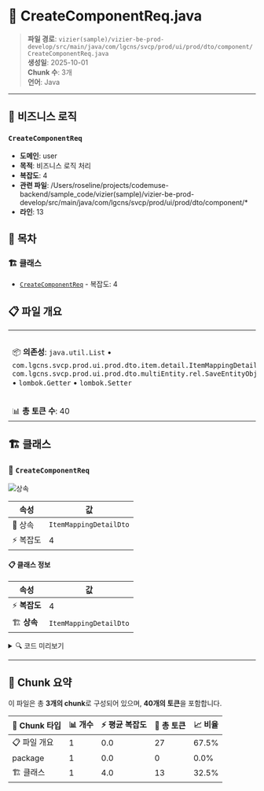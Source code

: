 # 📄 CreateComponentReq.java

> **파일 경로**: `vizier(sample)/vizier-be-prod-develop/src/main/java/com/lgcns/svcp/prod/ui/prod/dto/component/CreateComponentReq.java`  
> **생성일**: 2025-10-01  
> **Chunk 수**: 3개  
> **언어**: Java
---



## 💼 비즈니스 로직

### `CreateComponentReq`
- **도메인**: user
- **목적**: 비즈니스 로직 처리
- **복잡도**: 4
- **관련 파일**: /Users/roseline/projects/codemuse-backend/sample_code/vizier(sample)/vizier-be-prod-develop/src/main/java/com/lgcns/svcp/prod/ui/prod/dto/component/*
- **라인**: 13


## 📑 목차

### 🏗️ 클래스
- [`CreateComponentReq`](#class-createcomponentreq) - 복잡도: 4

## 📋 파일 개요

| | |
|--|--|
| 📦 **의존성**: `java.util.List` • `com.lgcns.svcp.prod.ui.prod.dto.item.detail.ItemMappingDetailDto` • `com.lgcns.svcp.prod.ui.prod.dto.multiEntity.rel.SaveEntityObjRelReqDto` • `lombok.Getter` • `lombok.Setter` | ⚡ **총 복잡도**: 4 |
| 📊 **총 토큰 수**: 40 |  |



## 🏗️ 클래스

### <a id="class-createcomponentreq"></a>🎯 `CreateComponentReq`

![상속](https://img.shields.io/badge/상속-1개-blue)

| 속성 | 값 |
|------|----|
| 🧬 상속 | `ItemMappingDetailDto` |
| ⚡ 복잡도 | 4 |



#### 📋 클래스 정보

| 속성 | 값 |
|------|----|
| ⚡ **복잡도** | 4 || 📍 **라인 범위** | 13-13 |
| 🏗️ **상속** | `ItemMappingDetailDto` || 🏷️ **태그** | `class, java` |

<details>
<summary>🔍 코드 미리보기</summary>

```java
public class CreateComponentReq extends ItemMappingDetailDto {
    private List<ComponentResourceReq> resourceList;
    private List<SaveEntityObjRelReqDto> insertEntityObjRels;
}...
```

**Chunk 정보**
- 🆔 **ID**: `1f491346e7f3`
- 📍 **라인**: 13-13
- 📊 **토큰**: 13
- 🏷️ **태그**: `class, java`

</details>

---





## 🧩 Chunk 요약

이 파일은 총 **3개의 chunk**로 구성되어 있으며, **40개의 토큰**을 포함합니다.

| 🧩 Chunk 타입 | 📊 개수 | ⚡ 평균 복잡도 | 📝 총 토큰 | 📈 비율 |
|---------------|--------|-------------|----------|--------|
| 📋 파일 개요 | 1 | 0.0 | 27 | 67.5% |
| package | 1 | 0.0 | 0 | 0.0% |
| 🏗️ 클래스 | 1 | 4.0 | 13 | 32.5% |

